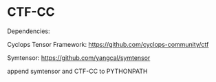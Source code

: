 # CTF-CC
Dependencies:

Cyclops Tensor Framework: https://github.com/cyclops-community/ctf

Symtensor: https://github.com/yangcal/symtensor

append symtensor and CTF-CC to PYTHONPATH
